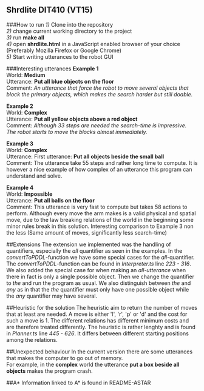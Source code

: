 ﻿## Shrdlite DIT410 (VT15)
###How to run
*1)* Clone into the repository  
*2)* change current working directory to the project  
*3)* run **make all**  
*4)* open **shrdlite.html** in a JavaScript enabled browser of your choice (Preferably Mozilla Firefox or Google Chrome)  
*5)* Start writing utterances to the robot
GUI

###Interesting utterances
**Example 1**  
World: **Medium**  
Utterance: **Put all blue objects on the floor**  
Comment: *An utterance that force the robot to move several objects that block the primary objects, which makes the search harder but still doable.*  

**Example 2**  
World: **Complex**  
Utterance: **Put all yellow objects above a red object**  
Comment: *Although 33 steps are needed the search-time is impressive. The robot starts to move the blocks almost immediately.*  

**Example 3**  
World: **Complex**  
Utterance: First utterance: **Put all objects beside the small ball**  
Comment: The utterance take 55 steps and rather long time to compute. It is however a nice example of how complex of an utterance this program can understand and solve.  

**Example 4**  
World: **Impossible**  
Utterance: **Put all balls on the floor**  
Comment: This utterance is very fast to compute but takes 58 actions to perform. Although every move the arm makes is a valid physical and spatial move, due to the law breaking relations of the world in the beginning some minor rules break in this solution. Interesting comparison to Example 3 non the less (Same amount of moves, significantly less search-time)

##Extensions
The extension we implemented was the handling of quantifiers, especially the *all* quantifier as seen in the examples. 
In the *convertToPDDL*-function we have some special cases for the *all*-quantifier. The *convertToPDDL*-function can be found in *Interpreter.ts* line *223 - 316*. We also added the special case for when making an *all-utterance* when there in fact is only a single possible object. Then we change the quantifier to *the* and run the program as usual. 
We also distinguish between *the* and *any* as in that the *the* quantifier must only have one possible object while the *any* quantifier may have several.

##Heuristic for the solution
The heuristic aim to return the number of moves that at least are needed. A move is either 'l', 'r', 'p' or 'd' and the cost for such a move is 1. The different relations has different minimum costs and are therefore treated differently. The heuristic is rather lenghty and is found in *Planner.ts* line *445 - 626*. It differs between different starting positions among the relations.

##Unexpected behaviour
In the current version there are some utterances that makes the computer to go out of memory.  
For example, in the **complex** world the utterance **put a box beside all objects** makes the program crash.

##A*
Information linked to A* is found in README-ASTAR 
